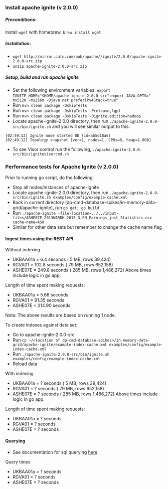 ### Install apache ignite (v 2.0.0)

##### Preconditions:
Install `wget` with homebrew, `brew install wget`

##### Installation:
* `wget http://mirror.catn.com/pub/apache//ignite/2.0.0/apache-ignite-2.0.0-src.zip`
* `unzip apache-ignite-2.0.0-src.zip`

##### Setup, build and run apache ignite
* Set the following environment variables:
    `export IGNITE_HOME="$HOME/apache-ignite-2.0.0-src"`
    `export JAVA_OPTS="-mx512m -ms256m -Djava.net.preferIPv4Stack=true"`
* Run `mvn clean package -DskipTests`
* Run `mvn clean package -DskipTests -Prelease,lgpl`
* Run `mvn clean package -DskipTests -Dignite.edition=hadoop`
* Locate apache-ignite-2.0.0 directory, then run `./apache-ignite-2.0.0-src/bin/ignite.sh`
and you will see similar output to this:
```
[02:49:12] Ignite node started OK (id=ab5d18a6)
[02:49:12] Topology snapshot [ver=1, nodes=1, CPUs=8, heap=1.0GB]
```
* To see Visor control run the following, `./apache-ignite-2.0.0-src/bin/ignitevisorcmd.sh`

### Performance tests for Apache Ignite (v 2.0.0)

Prior to running go script, do the following:
* Stop all nodes/instances of apache-ignite
* Locate apache-ignite-2.0.0 directory, then run `./apache-ignite-2.0.0-src/bin/ignite.sh examples/config/example-cache.xml`
* Back in current directory (dp-cmd-database-spikes/in-memory-data-grid/apache-ignite), run `go get; go build`
* Run `./apache-ignite -file-location=../../input-files/ASHE07E_2013WARDH_2015_3_EN_Earnings_just_Statistics.csv -cache-name=ASH`
* Similar for other data sets but remember to change the cache name flag

#### Ingest times using the REST API
Without indexing
* UKBAA01a =   6.4 seconds (   5 MB, rows    39,424)
* RGVA01   = 102.8 seconds (  79 MB, rows   652,158)
* ASHE07E  = 249.8 seconds ( 285 MB, rows 1,486,272)
Above times include logic in go app.

Length of time spent making requests:
* UKBAA01a =   5.66 seconds
* RGVA01   =  91.35 seconds
* ASHE07E  = 214.90 seconds

Note: The above results are based on running 1 node.

To create indexes against data set:
* Go to apache-ignite-2.0.0-src
* Run `cp ~/<location of dp-cmd-database-spikes>/in-memory-data-grid/apache-ignite/example-index-cache.xml examples/config/example-index-cache.xml`
* Run `./apache-ignite-2.0.0-src/bin/ignite.sh examples/config/example-index-cache.xml`
* Reload data

With indexing
* UKBAA01a = ? seconds (   5 MB, rows    39,424)
* RGVA01   = ? seconds (  79 MB, rows   652,158)
* ASHE07E  = ? seconds ( 285 MB, rows 1,486,272)
Above times include logic in go app.

Length of time spent making requests:
* UKBAA01a = ? seconds
* RGVA01   = ? seconds
* ASHE07E  = ? seconds

#### Querying
* See documentation for sql querying [here](https://apacheignite.readme.io/v2.0/docs/rest-api#section-sql-query-execute)

Query times
* UKBAA01a =  ? seconds
* RGVA01   =  ? seconds
* ASHE07E  =  ? seconds
